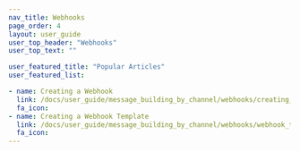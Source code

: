 ```yaml
---
nav_title: Webhooks
page_order: 4
layout: user_guide
user_top_header: "Webhooks"
user_top_text: ""

user_featured_title: "Popular Articles"
user_featured_list:

- name: Creating a Webhook
  link: /docs/user_guide/message_building_by_channel/webhooks/creating_a_webhook/
  fa_icon:
- name: Creating a Webhook Template
  link: /docs/user_guide/message_building_by_channel/webhooks/webhook_template/
  fa_icon:
---
```

